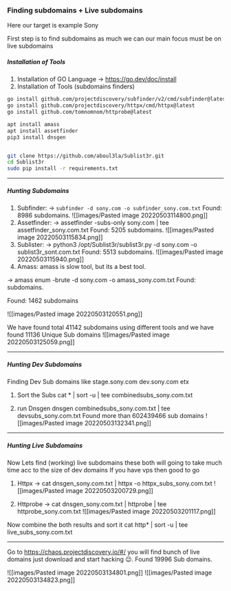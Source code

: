 ### Finding subdomains + Live subdomains
Here our target is example Sony

First step is to find subdomains as much we can
our main focus must be on live subdomains

##### Installation of Tools
1. Installation of GO Language
-> https://go.dev/doc/install
2. Installation of Tools (subdomains finders)

```bash
go install github.com/projectdiscovery/subfinder/v2/cmd/subfinder@latest
go install github.com/projectdiscovery/httpx/cmd/httpx@latest
go install github.com/tomnomnom/httprobe@latest

apt install amass
apt install assetfinder
pip3 install dnsgen


git clone https://github.com/aboul3la/Sublist3r.git
cd Sublist3r
sudo pip install -r requirements.txt
```
---
##### Hunting Subdomains
1. Subfinder:
-> `subfinder -d sony.com -o subfinder_sony.com.txt`
Found: 8986 subdomains.
![[images/Pasted image 20220503114800.png]]
2. Assetfinder:
-> assetfinder -subs-only sony.com | tee assetfinder_sony.com.txt
Found: 5205 subdomains.
![[images/Pasted image 20220503115834.png]]
3. Sublister:
-> python3 /opt/Sublist3r/sublist3r.py -d sony.com -o sublist3r_sont.com.txt
Found: 5513 subdomains.
![[images/Pasted image 20220503115940.png]]
4. Amass:
amass is slow tool, but its a best tool.

-> amass enum -brute -d sony.com -o amass_sony.com.txt
Found: subdomains.

Found: 1462 subdomains

![[images/Pasted image 20220503120551.png]]


We have found total 41142 subdomains using different tools
and we have found 11136 Unique Sub domains 
![[images/Pasted image 20220503125059.png]]

---
##### Hunting Dev Subdomains
Finding Dev Sub domains
like stage.sony.com 
dev.sony.com
etx 

1. Sort the Subs 
cat * | sort -u | tee combinedsubs_sony.com.txt

2. run Dnsgen
dnsgen combinedsubs_sony.com.txt | tee devsubs_sony.com.txt 
Found more than 602439466 sub domains
![[images/Pasted image 20220503132341.png]]

---
##### Hunting Live Subdomains
Now Lets find (working) live subdomains
these both will going to take much time acc to the size of dev domains
If you have vps then good to go 
1. Httpx
-> cat dnsgen_sony.com.txt | httpx -o httpx_subs_sony.com.txt
![[images/Pasted image 20220503200729.png]]

2. Httprobe
-> cat dnsgen_sony.com.txt | httprobe | tee httprobe_sony.com.txt
![[images/Pasted image 20220503201117.png]]

Now combine the both results and sort it 
cat http* | sort -u | tee live_subs_sony.com.txt

---
Go to https://chaos.projectdiscovery.io/#/
you will find bunch of live domains
just download and start hacking 😉.
Found 19996 Sub domains.

![[images/Pasted image 20220503134801.png]]
![[images/Pasted image 20220503134823.png]]